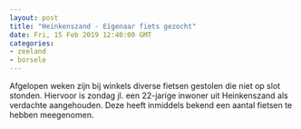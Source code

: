 ```yaml
---
layout: post
title: "Heinkenszand - Eigenaar fiets gezocht"
date: Fri, 15 Feb 2019 12:40:00 GMT
categories: 
- zeeland 
- borsele 
---
```


Afgelopen weken zijn bij winkels diverse fietsen gestolen die niet op slot stonden. Hiervoor is zondag jl. een 22-jarige inwoner uit Heinkenszand als verdachte aangehouden. Deze heeft inmiddels bekend een aantal fietsen te hebben meegenomen.
